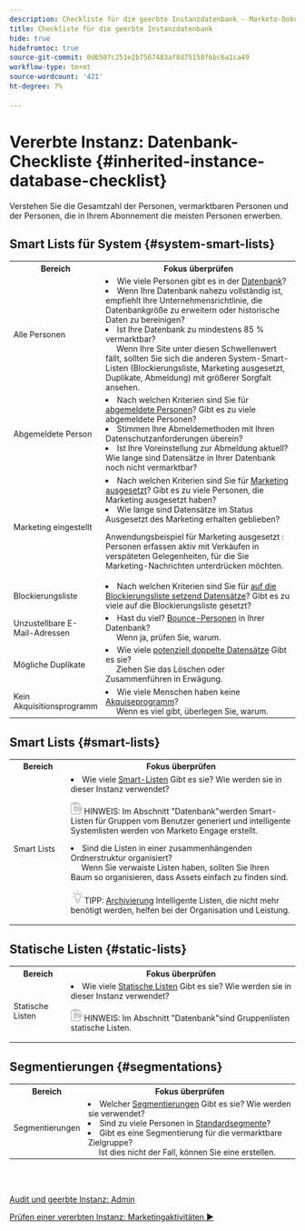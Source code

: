 ```yaml
---
description: Checkliste für die geerbte Instanzdatenbank - Marketo-Dokumente - Produktdokumentation
title: Checkliste für die geerbte Instanzdatenbank
hide: true
hidefromtoc: true
source-git-commit: 0d6507c251e2b7567483af8d75158f6bc6a1ca49
workflow-type: tm+mt
source-wordcount: '421'
ht-degree: 7%

---
```


# Vererbte Instanz: Datenbank-Checkliste {#inherited-instance-database-checklist}

Verstehen Sie die Gesamtzahl der Personen, vermarktbaren Personen und der Personen, die in Ihrem Abonnement die meisten Personen erwerben.

## Smart Lists für System {#system-smart-lists}

<table style="table-layout:auto"> 
 <tbody> 
  <tr> 
   <th style="width:20%">Bereich</th> 
   <th>Fokus überprüfen</th>
  </tr> 
  <tr> 
   <td>Alle Personen</td> 
   <td><li>Wie viele Personen gibt es in der <a href="/help/marketo/product-docs/core-marketo-concepts/smart-lists-and-static-lists/managing-people-in-smart-lists/database-dashboard.md" target="_blank">Datenbank</a>?</li>
<li>Wenn Ihre Datenbank nahezu vollständig ist, empfiehlt Ihre Unternehmensrichtlinie, die Datenbankgröße zu erweitern oder historische Daten zu bereinigen?</li>
<li>Ist Ihre Datenbank zu mindestens 85 % vermarktbar? 
<br/>     Wenn Ihre Site unter diesen Schwellenwert fällt, sollten Sie sich die anderen System-Smart-Listen (Blockierungsliste, Marketing ausgesetzt, Duplikate, Abmeldung) mit größerer Sorgfalt ansehen.</li></td>
  </tr>
  <tr> 
   <td>Abgemeldete Person</td> 
   <td><li>Nach welchen Kriterien sind Sie für <a href="/help/marketo/product-docs/email-marketing/deliverability/understanding-unsubscribe.md#marketing-suspended" target="_blank">abgemeldete Personen</a>? Gibt es zu viele abgemeldete Personen?</li>
<li>Stimmen Ihre Abmeldemethoden mit Ihren Datenschutzanforderungen überein?</li>
<li>Ist Ihre Voreinstellung zur Abmeldung aktuell? Wie lange sind Datensätze in Ihrer Datenbank noch nicht vermarktbar?</li></td>
  </tr>
  <tr> 
   <td>Marketing eingestellt</td> 
   <td><li>Nach welchen Kriterien sind Sie für <a href="/help/marketo/product-docs/email-marketing/deliverability/durable-unsubscribe.md#marketing-suspended" target="_blank">Marketing ausgesetzt</a>? Gibt es zu viele Personen, die Marketing ausgesetzt haben?</li>
<li>Wie lange sind Datensätze im Status Ausgesetzt des Marketing erhalten geblieben?</li>
<p>Anwendungsbeispiel für Marketing ausgesetzt : Personen erfassen aktiv mit Verkäufen in verspäteten Gelegenheiten, für die Sie Marketing-Nachrichten unterdrücken möchten.</td>
  </tr>
   <tr> 
   <td>Blockierungsliste</td> 
   <td><li>Nach welchen Kriterien sind Sie für <a href="/help/marketo/product-docs/core-marketo-concepts/smart-lists-and-static-lists/managing-people-in-smart-lists/add-person-to-blocklist.md" target="_blank">auf die Blockierungsliste setzend Datensätze</a>? Gibt es zu viele auf die Blockierungsliste gesetzt?</li></td>
  </tr>
  <tr> 
   <td>Unzustellbare E-Mail-Adressen</td> 
   <td><li>Hast du viel? <a href="/help/marketo/product-docs/email-marketing/deliverability/hard-and-soft-bounces-in-email.md" target="_blank">Bounce-Personen</a> in Ihrer Datenbank?
   <br/>     Wenn ja, prüfen Sie, warum.</li></td></li></td>
  </tr>
  <tr> 
   <td>Mögliche Duplikate</td> 
   <td><li>Wie viele <a href="/help/marketo/product-docs/core-marketo-concepts/smart-lists-and-static-lists/managing-people-in-smart-lists/find-and-merge-duplicate-people.md" target="_blank">potenziell doppelte Datensätze</a> Gibt es sie?
   <br/>     Ziehen Sie das Löschen oder Zusammenführen in Erwägung.</li></td>
  </tr>
   <tr> 
   <td>Kein Akquisitionsprogramm</td> 
   <td><li>Wie viele Menschen haben keine <a href="/help/marketo/product-docs/core-marketo-concepts/programs/creating-programs/understanding-program-membership.md#acquisition-program" target="_blank">Akquiseprogramm</a>?
   <br/>     Wenn es viel gibt, überlegen Sie, warum.</li></td>
  </tr>
 </tbody> 
</table>

## Smart Lists {#smart-lists}

<table style="table-layout:auto"> 
 <tbody> 
  <tr> 
   <th style="width:20%">Bereich</th> 
   <th>Fokus überprüfen</th>
  </tr> 
  <tr> 
   <td>Smart Lists</td> 
   <td><li>Wie viele <a href="/help/marketo/product-docs/core-marketo-concepts/smart-lists-and-static-lists/understanding-smart-lists.md" target="_blank">Smart-Listen</a> Gibt es sie? Wie werden sie in dieser Instanz verwendet?</li>
   <p><img src="assets/note-icon.png" alt="Notizsymbol"> HINWEIS: Im Abschnitt "Datenbank"werden Smart-Listen für Gruppen vom Benutzer generiert und intelligente Systemlisten werden von Marketo Engage erstellt.
<li>Sind die Listen in einer zusammenhängenden Ordnerstruktur organisiert? 
<br/>     Wenn Sie verwaiste Listen haben, sollten Sie Ihren Baum so organisieren, dass Assets einfach zu finden sind.</li>
<p><img src="assets/tip-icon.png" alt="Tippsymbol">TIPP: <a href="/help/marketo/product-docs/core-marketo-concepts/miscellaneous/understanding-folders.md#archive-a-folder" target="_blank">Archivierung</a> Intelligente Listen, die nicht mehr benötigt werden, helfen bei der Organisation und Leistung.</td>
  </tr>
 </tbody> 
</table>

## Statische Listen {#static-lists}

<table style="table-layout:auto"> 
 <tbody> 
  <tr> 
   <th style="width:20%">Bereich</th> 
   <th>Fokus überprüfen</th>
  </tr> 
  <tr> 
   <td>Statische Listen</td> 
   <td><li>Wie viele <a href="/help/marketo/product-docs/core-marketo-concepts/smart-lists-and-static-lists/static-lists/understanding-static-lists.md" target="_blank">Statische Listen</a> Gibt es sie? Wie werden sie in dieser Instanz verwendet?</li>
   <p><img src="assets/note-icon.png" alt="Notizsymbol"> HINWEIS: Im Abschnitt "Datenbank"sind Gruppenlisten statische Listen.</td>
  </tr>
 </tbody> 
</table>

## Segmentierungen {#segmentations}

<table style="table-layout:auto"> 
 <tbody> 
  <tr> 
   <th style="width:20%">Bereich</th> 
   <th>Fokus überprüfen</th>
  </tr> 
  <tr> 
   <td>Segmentierungen</td> 
   <td><li>Welcher <a href="/help/marketo/product-docs/personalization/segmentation-and-snippets/segmentation/create-a-segmentation.md" target="_blank">Segmentierungen</a> Gibt es sie? Wie werden sie verwendet?</li>
<li>Sind zu viele Personen in <a href="/help/marketo/product-docs/personalization/segmentation-and-snippets/segmentation/segmentation-order-priority.md" target="_blank">Standardsegmente</a>?</li>
<li>Gibt es eine Segmentierung für die vermarktbare Zielgruppe? 
<br/>     Ist dies nicht der Fall, können Sie eine erstellen.</li></td>
  </tr>
 </tbody> 
</table>

<br> 

[Audit und geerbte Instanz: Admin](/help/marketo/getting-started/inheriting-a-marketo-instance/admin-section-checklist.md)

[Prüfen einer vererbten Instanz: Marketingaktivitäten ►](/help/marketo/getting-started/inheriting-a-marketo-instance/marketing-activities-checklist.md)
